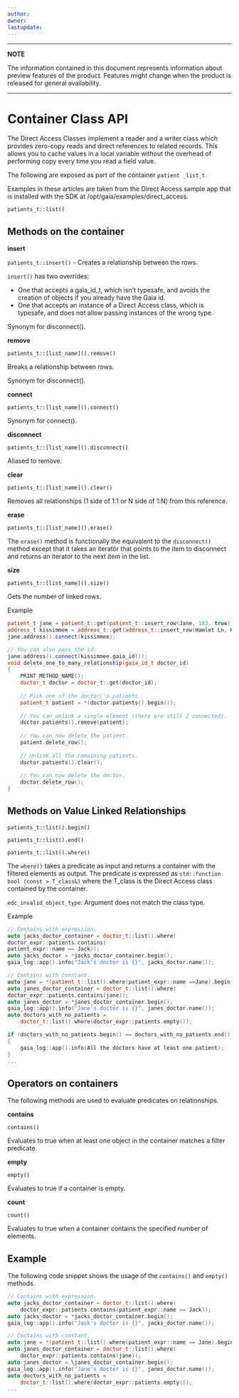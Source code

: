 ```yaml
---
author: 
owner: 
lastupdate: 
---
```


---

**NOTE**

The information contained in this document represents information about preview features of the product. Features might change when the product is released for general availability.

---

# Container Class API

The Direct Access Classes implement a reader and a writer class which provides zero-copy reads and direct references to related records.
This allows you to cache values in a local variable without the overhead of performing copy every time you read a field value.

The following are exposed as part of the container `patient _list_t`.

Examples in these articles are taken from the Direct Access sample app that is installed with the SDK at /opt/gaia/examples/direct_access.

`patients_t::list()`

## Methods on the container

**insert**

`patients_t::insert()` - Creates a relationship between the rows.

`insert()` has two overrides:

* One that accepts a gaia_id_t, which isn't typesafe, and avoids the  creation of objects if you already have the Gaia id.
* One that accepts an instance of a Direct Access class, which is typesafe, and does not allow passing instances of the wrong type.

Synonym for disconnect().

**remove**

`patients_t::[list_name]().remove()`

Breaks a relationship between rows.

Synonym for disconnect().

**connect**

`patients_t::[list_name]().connect()`

Synonym for connect().

**disconnect**

`patients_t::[list_name]().disconnect()`

Aliased to remove.

**clear**

`patients_t::[list_name]().clear()`

Removes all relationships (1 side of 1:1 or N side of 1:N) from this reference.

**erase**

`patients_t::[list_name]().erase()`

The `erase()` method is functionally the equivalent to the `disconnect()` method except that it takes an iterator that points to the item to disconnect and returns an iterator to the next item in the list.

**size**

`patients_t::[list_name]().size()`

Gets the number of linked rows.

Example

```cpp
patient_t jane = patient_t::get(patient_t::insert_row(Jane, 183, true));
address_t kissimmee = address_t::get(address_t::insert_row(Hamlet Ln, Kissimmee));
jane.address().connect(kissimmee);

// You can also pass the id:
jane.address().connect(kissimmee.gaia_id());
void delete_one_to_many_relationship(gaia_id_t doctor_id)
{
    PRINT_METHOD_NAME();
    doctor_t doctor = doctor_t::get(doctor_id);
    
    // Pick one of the doctor\'s patients.
    patient_t patient = *(doctor.patients().begin());
    
    // You can unlink a single element (there are still 2 connected).
    doctor.patients().remove(patient);
    
    // You can now delete the patient.
    patient.delete_row();
    
    // Unlink all the remaining patients.
    doctor.patients().clear();
    
    // You can now delete the doctor.
    doctor.delete_row();
}
```

## Methods on Value Linked Relationships

`patients_t::list().begin()`

`patients_t::list().end()`

`patients_t::list().where()`

The `where()` takes a predicate as input and returns a container with the filtered elements as output.
The predicate is expressed as `std::function bool (const > T_class&)` where the T_class is the Direct Access class contained by the container.

`edc_invalid_object_type`: Argument does not match the class type.

Example

```cpp
// Contains with expression.
auto jacks_doctor_container = doctor_t::list().where(
doctor_expr::patients.contains(
patient_expr::name == Jack));
auto jacks_doctor = *jacks_doctor_container.begin();
gaia_log::app().info("Jack's doctor is {}", jacks_doctor.name());

// Contains with constant.
auto jane = *(patient_t::list().where(patient_expr::name ==Jane).begin());
auto janes_doctor_container = doctor_t::list().where(
doctor_expr::patients.contains(jane));
auto janes_doctor = *janes_doctor_container.begin();
gaia_log::app().info("Jane's doctor is {}", janes_doctor.name());
auto doctors_with_no_patients =
    doctor_t::list().where(doctor_expr::patients.empty());

if (doctors_with_no_patients.begin() == doctors_with_no_patients.end())
{
    gaia_log::app().info(All the doctors have at least one patient);
}
...
```

## **Operators on containers**

The following methods are used to evaluate predicates on relationships.  

**contains**

`contains()`

Evaluates to true when at least one object in the container matches a filter predicate.

**empty**

`empty()`

Evaluates to true if a container is empty.

**count**

`count()`

Evaluates to true when a container contains the specified number of elements.

## Example

The following code snippet shows the usage of the `contains()` and `empty()` methods.

```cpp
// Contains with expression.
auto jacks_doctor_container = doctor_t::list().where(
    doctor_expr::patients.contains(patient_expr::name == Jack));
auto jacks_doctor = *jacks_doctor_container.begin();
gaia_log::app().info("Jack's doctor is {}", jacks_doctor.name());

// Contains with constant.
auto jane = *(patient_t::list().where(patient_expr::name == Jane).begin());
auto janes_doctor_container = doctor_t::list().where(
    doctor_expr::patients.contains(jane));
auto janes_doctor = \janes_doctor_container.begin();
gaia_log::app().info("Jane's doctor is {}", janes_doctor.name());
auto doctors_with_no_patients =
    doctor_t::list().where(doctor_expr::patients.empty());
...
```